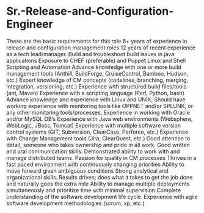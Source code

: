 # Sr.-Release-and-Configuration-Engineer
These are the basic requirements for this role 6+ years of experience in release and configuration management roles 1­2 years of recent experience as a tech lead/manager. Build and troubleshoot build issues in java applications Exposure to CHEF (preferable) and Puppet Linux and Shell Scripting and Automation Advance knowledge with one or more build management tools (Anthill, BuildForge, CruiseControl, Bamboo, Hudson, etc.) Expert knowledge of CM concepts (codelines, branching, merging, integration, versioning, etc.) Experience with structured build files/tools (ant, Maven) Experience with a scripting language (Perl, Python, bash) Advance knowledge and experience with Linux and UNIX; Should have working experience with monitoring tools like OPPNET and/or SPLUNK, or any other monitoring tools/processes. Experience in working with Oracle and/or MySQL DB’s Experience with Java web environments (Websphere, WebLogic, JBoss, Tomcat) Experience with multiple software version control systems (GIT, Subversion, ClearCase, Perforce, etc.) Experience with Change Management tools (Jira, ClearQuest, etc.) Good attention to detail, someone who takes ownership and pride in all work. Good written and oral communication skills. Demonstrated ability to work with and manage distributed teams. Passion for quality in CM processes Thrives in a fast paced environment with continuously changing priorities Ability to move forward given ambiguous conditions Strong analytical and organizational skills. Results driven; does what it takes to get the job done and naturally goes the extra mile Ability to manage multiple deployments simultaneously and prioritize time with minimal supervision Complete understanding of the software development life­ cycle. Experience with agile software development methodologies (scrum, xp, etc.) 
